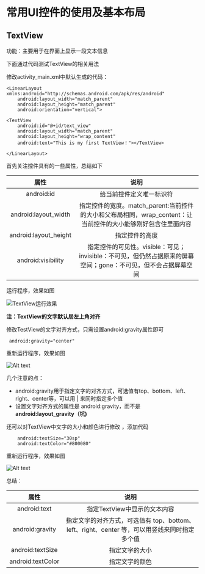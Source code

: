 # 常用UI控件的使用及基本布局  

## TextView  
功能：主要用于在界面上显示一段文本信息  

下面通过代码测试TextView的相关用法  

修改activity_main.xml中默认生成的代码：  

```
<LinearLayout xmlns:android="http://schemas.android.com/apk/res/android"
	android:layout_width="match_parent"
	android:layout_height="match_parent"
	android:orientation="vertical">

<TextView
	android:id="@+id/text_view"
	android:layout_width="match_parent"
	android:layout_height="wrap_content"
	android:text="This is my first TextView！"></TextView>

</LinearLayout> 
```  
首先关注控件具有的一些属性，总结如下  

|  属性     |     说明 |
| :--------: | :--------:|
| android:id    |   给当前控件定义唯一标识符 |
|android:layout_width|指定控件的宽度。match_parent:当前控件的大小和父布局相同，wrap_content：让当前控件的大小能够刚好包含住里面内容|
|android:layout_height|指定控件的高度|
|android:visibility|指定控件的可见性。visible：可见；invisible：不可见，但仍然占据原来的屏幕空间；gone：不可见，但不会占据屏幕空间|  

运行程序，效果如图   

![TextView运行效果](img/TextView01.png)  

**注：TextView的文字默认居左上角对齐**  

修改TestView的文字对齐方式，只需设置android:gravity属性即可  

```
 android:gravity="center"
```  
重新运行程序，效果如图  

![Alt text](img/TextView02.png)  

几个注意的点：
 + android:gravity用于指定文字的对齐方式，可选值有top、bottom、left、right、center等，可以用 | 来同时指定多个值 
 + 设置文字对齐方式的属性是 android:gravity，而不是**android:layout_gravity（坑)**

还可以对TextView中文字的大小和颜色进行修改 ，添加代码  
```
	android:textSize="30sp"
	android:textColor="#800080"
```  
重新运行程序，效果如图  

![Alt text](img/TextView03.png)

总结：  

| 属性      |     说明 |
| :--------: | :--------:|
| android:text    |   指定TextView中显示的文本内容 |
| android:gravity | 指定文字的对齐方式，可选值有 top、bottom、left、right、center 等，可以用竖线来同时指定多个值|
| android:textSize | 指定文字的大小 |
| android:textColor | 指定文字的颜色 |
